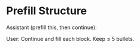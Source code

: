 # Prefill Structure
Assistant (prefill this, then continue):

<thinking></thinking>
<plan></plan>
<work></work>
<verify></verify>
<next></next>

User: Continue and fill each block. Keep <thinking> ≤ 5 bullets.


